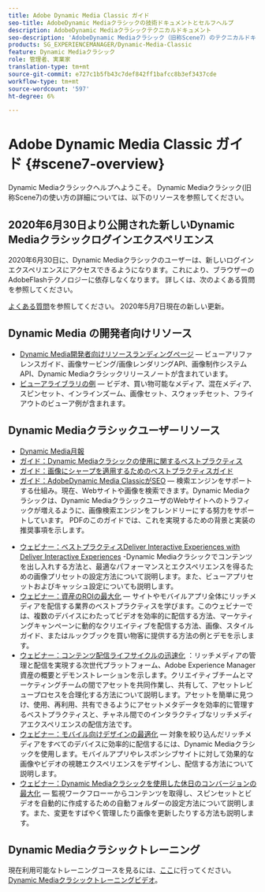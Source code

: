 ```yaml
---
title: Adobe Dynamic Media Classic ガイド
seo-title: AdobeDynamic Mediaクラシックの技術ドキュメントとセルフヘルプ
description: AdobeDynamic Mediaクラシックテクニカルドキュメント
seo-description: 'AdobeDynamic Mediaクラシック（旧称Scene7）のテクニカルドキュメント、リリースノートおよびセルフヘルプ資料 '
products: SG_EXPERIENCEMANAGER/Dynamic-Media-Classic
feature: Dynamic Mediaクラシック
role: 管理者、実業家
translation-type: tm+mt
source-git-commit: e727c1b5fb43c7def842ff1bafcc8b3ef3437cde
workflow-type: tm+mt
source-wordcount: '597'
ht-degree: 6%

---
```



# Adobe Dynamic Media Classic ガイド {#scene7-overview}

Dynamic Mediaクラシックヘルプへようこそ。 Dynamic Mediaクラシック(旧称Scene7)の使い方の詳細については、以下のリソースを参照してください。

## 2020年6月30日より公開された新しいDynamic Mediaクラシックログインエクスペリエンス

2020年6月30日に、Dynamic Mediaクラシックのユーザーは、新しいログインエクスペリエンスにアクセスできるようになります。これにより、ブラウザーのAdobeFlashテクノロジーに依存しなくなります。 詳しくは、次のよくある質問を参照してください。

[よくある質問](new-ui-2020.md)を参照してください。 2020年5月7日現在の新しい更新。

## Dynamic Media の開発者向けリソース

* [Dynamic Media開発者向けリソースランディングページ](https://experienceleague.adobe.com/docs/dynamic-media-developer-resources/landing/home.html)  — ビューアリファレンスガイド、画像サービング/画像レンダリングAPI、画像制作システムAPI、Dynamic Mediaクラシックリリースノートが含まれています。
* [ビューアライブラリの例](https://landing.adobe.com/en/na/dynamic-media/ctir-2755/live-demos.html)  — ビデオ、買い物可能なメディア、混在メディア、スピンセット、インラインズーム、画像セット、スウォッチセット、フライアウトのビューア例が含まれます。

## Dynamic Mediaクラシックユーザーリソース

* [Dynamic Media月報](dynamic-media-newsletter.md)
* [ガイド：Dynamic Mediaクラシックの使用に関するベストプラクティス](https://www.adobe.com/content/dam/www/us/en/marketing/experience-manager-assets/dynamic-media/adobe-dynamic-media-classic-best-practices-guide.pdf)
* [ガイド：画像にシャープを適用するためのベストプラクティスガイド](/help/assets/s7_sharpening_images.pdf)
* [ガイド：AdobeDynamic Media ClassicがSEO](/help/assets/s7_seo.pdf)  — 検索エンジンをサポートする仕組み。現在、Webサイトや画像を検索できます。Dynamic Mediaクラシックは、Dynamic MediaクラシックユーザのWebサイトへのトラフィックが増えるように、画像検索エンジンをフレンドリーにする努力をサポートしています。 PDFのこのガイドでは、これを実現するための背景と実装の推奨事項を示します。
<!-- * [Webinar: Best Practices for Responsive Design](http://offers.adobe.com/en/na/marketing/landings/_40458_responsive_design_live_on_demand_webinar.html) - Learn practical tips on how to improve your mobile strategy. See real-world examples of responsive design in action. Create one master asset that works across multiple devices and increase mobile performance by dynamically changing the resolution of images or the orientation of images for portrait or landscape displays. Learn how to also dynamically crop, scale, or resize images. -->
* [ウェビナー：ベストプラクティスDeliver Interactive Experiences with Deliver Interactive Experiences](http://seminars.adobeconnect.com/p7wb8ej3u6d/)  -Dynamic Mediaクラシックでコンテンツを出し入れする方法と、最適なパフォーマンスとエクスペリエンスを得るための画像プリセットの設定方法について説明します。また、ビューアプリセットおよびキャッシュ設定についても説明します。
* [ウェビナー：資産のROIの最大化](https://adobecustomersuccess.adobeconnect.com/p5ar3hfrrec/?launcher=false&amp;fcsContent=true&amp;pbMode=normal&amp;proto=true)  — サイトやモバイルアプリ全体にリッチメディアを配信する業界のベストプラクティスを学びます。このウェビナーでは、複数のデバイスにわたってビデオを効率的に配信する方法、マーケティングキャンペーンに動的なクリエイティブを配信する方法、画像、スタイルガイド、またはルックブックを買い物客に提供する方法の例とデモを示します。
* [ウェビナー：コンテンツ配信ライフサイクルの迅速化](https://adobecustomersuccess.adobeconnect.com/p88ducm9pqv/) ：リッチメディアの管理と配信を実現する次世代プラットフォーム、Adobe Experience Manager資産の概要とデモンストレーションを示します。クリエイティブチームとマーケティングチームの間でアセットを共同作業し、共有して、アセットレビュープロセスを合理化する方法について説明します。アセットを簡単に見つけ、使用、再利用、共有できるようにアセットメタデータを効率的に管理するベストプラクティスと、チャネル間でのインタラクティブなリッチメディアエクスペリエンスの配信方法です。
* [ウェビナー：モバイル向けデザインの最適化](https://adobecustomersuccess.adobeconnect.com/p6oqd3wydif/?launcher=false&amp;fcsContent=true&amp;pbMode=normal&amp;proto=true)  — 対象を絞り込んだリッチメディアをすべてのデバイスに効率的に配信するには、Dynamic Mediaクラシックを使用します。モバイルアプリやレスポンシブサイトに対して効果的な画像やビデオの視聴エクスペリエンスをデザインし、配信する方法について説明します。
* [ウェビナー：Dynamic Mediaクラシックを使用した休日のコンバージョンの最大化](https://adobecustomersuccess.adobeconnect.com/p32n1yr85c9/?proto=true)  — 監視ワークフローーからコンテンツを取得し、スピンセットとビデオを自動的に作成するための自動フォルダーの設定方法について説明します。また、変更をすばやく管理したり画像を更新したりする方法も説明します。

## Dynamic Mediaクラシックトレーニング

現在利用可能なトレーニングコースを見るには、[ここ](https://learning.adobe.com/catalog.html#product=adobe-scene7)に行ってください。
[Dynamic Mediaクラシックトレーニングビデオ](/help/training-videos.md)。
